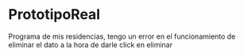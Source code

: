 # PrototipoReal

Programa de mis residencias, tengo un error en el funcionamiento de eliminar el dato a la hora de darle click en eliminar
